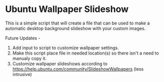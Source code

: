 # Ubuntu Wallpaper Slideshow

This is a simple script that will create a file that can be used to make a automatic desktop background slideshow with your custom images. 

Future Updates - 
  1. Add input to script to customize wallpaper settings.
  2. Make this script place file in needed location(s) so there isn't a need to manualy copy it.
  3. Customize wallpaper slideshows according to https://help.ubuntu.com/community/SlideshowWallpapers (less intrusive)
